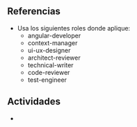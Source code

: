## Referencias

- Usa los siguientes roles donde aplique:
  - angular-developer
  - context-manager
  - ui-ux-designer
  - architect-reviewer
  - technical-writer
  - code-reviewer
  - test-engineer

## Actividades

-
